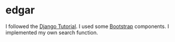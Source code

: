 # edgar


I followed the [Django Tutorial](https://docs.djangoproject.com/en/4.2/intro/tutorial01/). I used some [Bootstrap](https://getbootstrap.com/docs/5.3/getting-started/introduction/) components. I implemented my own search function.
